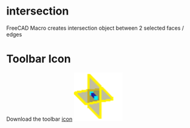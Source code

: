 # intersection
FreeCAD Macro creates intersection object between 2 selected faces / edges

# Toolbar Icon
Download the toolbar <a href="Intersection_Icon.svg">icon</a> <img src="Intersection_Icon.svg" alt="toolbar icon"><br/>
